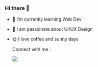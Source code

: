 ### Hi there 👋

- 🌱 I’m currently learning Web Dev
- 💬 I am passionate about UI/UX Design
- :sun_with_face: I love coffee and sunny days

  Connect with me :
  <div class="social-icons-image">
                <a href="http://www.linkedin.com">
                   <img src="https://img.icons8.com/office/80/000000/twitter.png"/>
                </a>
            </div>

